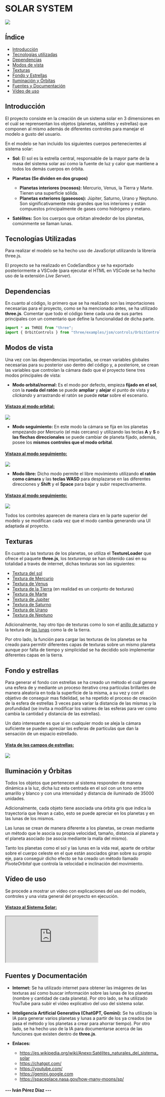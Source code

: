 <h1 style="text-weight: bold;">SOLAR SYSTEM</h1>

<img src="Images/general_system_image.png">

## Índice

- [Introducción](#introducción)
- [Tecnologías utilizadas](#tecnologías-utilizadas)
- [Dependencias](#dependencias)
- [Modos de vista](#modos-de-vista)
- [Texturas](#texturas)
- [Fondo y Estrellas](#fondo-y-estrellas)
- [Iluminación y Órbitas](#iluminación-y-órbitas)
- [Fuentes y Documentación](#fuentes-y-documentación)
- [Vídeo de uso](#vídeo-de-uso)

## Introducción

El proyecto consiste en la creación de un sistema solar en 3 dimensiones en el cuál se reprensentan los objetos (planetas, satélites y estrellas) que componen al mismo además de diferentes controles para manejar el modelo a gusto del usuario.

En el modelo se han incluido los siguientes cuerpos pertenecientes al sistema solar:

- **Sol:** El sol es la estrella central, responsable de la mayor parte de la masa del sistema solar así como la fuente de luz y calor que mantiene a todos los demás cuerpos en órbita.

- **Planetas (Se dividen en dos grupos)**
    - **Planetas interiores (rocosos):** Mercurio, Venus, la Tierra y Marte. Tienen una superficie sólida.
    - **Planetas exteriores (gaseosos):** Júpiter, Saturno, Urano y Neptuno. Son significativamente más grandes que los interiores y están compuestos principalmente de gases como hidrógeno y metano.

- **Satélites:** Son los cuerpos que orbitan alrededor de los planetas, comúnmente se llaman lunas.

## Tecnologías Utilizadas

Para realizar el modelo se ha hecho uso de JavaScript utilizando la librería three.js. 

El proyecto se ha realizado en CodeSandbox y se ha exportado posteriormente a VSCode (para ejecutar el HTML en VSCode se ha hecho uso de la extensión *Live Server*).

## Dependencias

En cuanto al código, lo primero que se ha realizado son las importaciones necesarias para el proyecto, como se ha mencionado antes, se ha utilizado **three.js**. Comentar que todo el código tiene cada una de sus partes principales con un comentario que define la funcionalidad de dicha parte.

```js
import * as THREE from "three";
import { OrbitControls } from "three/examples/jsm/controls/OrbitControls";
```

## Modos de vista

Una vez con las dependencias importadas, se crean variables globales necesarias para su posterior uso dentro del código y, a posteriore, se crean las variables que controlan la cámara dado que el proyecto tiene tres modos principales de vista:

- **Modo orbital/normal:** Es el modo por defecto, empieza **fijado en el sol**, con la **rueda del ratón** se puede **ampliar** y **alejar** el punto de vista y *clickando* y arrastrando el ratón se puede **rotar** sobre el escenario.

<h4 style="text-weight: bold; text-decoration: underline">Vistazo al modo orbital:</h4>

<img src="Images/orbital.png">

- **Modo seguimiento:** En este modo la cámara se fija en los planetas empezando por Mercurio (el más cercano) y utilizando las teclas **A** y **S** o **las flechas direccionales** se puede cambiar de planeta fijado, además, posee los **mismos controles que el modo orbital**.

<h4 style="text-weight: bold; text-decoration: underline">Vistazo al modo seguimiento:</h4>

<img src="Images/seguimiento.png">

- **Modo libre:** Dicho modo permite el libre movimiento utilizando **el ratón como cámara** y las **teclas WASD** para desplazarse en las diferentes direcciones y **Shift** y el **Space** para bajar y subir respectivamente.

<h4 style="text-weight: bold; text-decoration: underline">Vistazo al modo seguimiento:</h4>

<img src="Images/libre.png">

Todos los controles aparecen de manera clara en la parte superior del modelo y se modifican cada vez que el modo cambia generando una UI adaptada al proyecto.

## Texturas

En cuanto a las texturas de los planetas, se utiliza el **TextureLoader** que ofrece el paquete **three.js**, los *texturemap* se han obtenido casi en su totalidad a través de internet, dichas texturas son las siguientes:

- [Textura del sol](./src/Textures/sun_map2.png)
- [Textura de Mercurio](./src/Textures/mercurioMap.png)
- [Textura de Venus](./src/Textures/venus_map.jpg)
- [Textura de la Tierra](./src/Textures/planeta.jpg) (en realidad es un conjunto de texturas)
- [Textura de Marte](./src/Textures/marte.jpg)
- [Textura de Jupiter](./src/Textures/jupiter.jpg)
- [Textura de Saturno](./src/Textures/saturno.jpg)
- [Textura de Urano](./src/Textures/uranusMapa.jpg)
- [Textura de Neptuno](./src/Textures/neptunoMapa.jpg)

Adicionalmente, hay otro tipo de texturas como lo son el [anillo de saturno](./src/Textures/SaturnRings.png) y la textura de [las lunas](./src/Textures/moon_1024.jpg) como la de la tierra.

Por otro lado, la función para cargar las texturas de los planetas se ha creado para permitir diferentes capas de texturas sobre un mismo planeta aunque por falta de tiempo y simplicidad se ha decidido solo implementar diferentes capas en la tierra.

## Fondo y estrellas

Para generar el fondo con estrellas se ha creado un método el cuál genera una esfera de y mediante un proceso iterativo crea partículas brillantes de manera aleatoria en toda la superficie de la misma, a su vez y con el objetivo de conseguir mas fidelidad, se ha repetido el proceso de creación de la esfera de estrellas 3 veces para variar la distancia de las mismas y la profundidad (se invita a modificar los valores de las esferas para ver como cambia la cantidad y distancia de las estrellas).

Un dato interesante es que si en cualquier modo se aleja la cámara suficiente se pueden apreciar las esferas de partículas que dan la sensación de un espacio estrellado.

<h4 style="text-weight: bold; text-decoration: underline">Vista de los campos de estrellas:</h4>

<img src="./Images/estrellas.png">

## Iluminación y Órbitas

Todos los objetos que pertenecen al sistema responden de manera dinámica a la luz, dicha luz esta centrada en el sol con un tono entre amarillo y blanco y con una intensidad y distancia de iluminado de 35000 unidades.

Adicionalmente, cada objeto tiene asociada una órbita gris que indica la trayectoria que llevan a cabo, esto se puede apreciar en los planetas y en las lunas de los mismos.

Las lunas se crean de manera diferente a los planetas, se crean mediante un método que le asocia su propia velocidad, tamaño, distancia al planeta y el planeta asociado (se asocia mediante la malla del mismo).

Tanto los planetas como el sol y las lunas en la vida real, aparte de orbitar sobre el cuerpo celeste en el que están asociados giran sobre su propio eje, para conseguir dicho efecto se ha creado un método llamado *PivoteOrbital* que controla la velocidad e inclinación del movimiento.

## Vídeo de uso

Se procede a mostrar un vídeo con explicaciones del uso del modelo, controles y una vista general del proyecto en ejecución.

<h4 style="text-weight: bold; text-decoration: underline">Vistazo al Sistema Solar:</h4>

<iframe src="https://www.youtube.com/watch?v=VfV27RZLzvE"></iframe>

## Fuentes y Documentación

- **Internet:** Se ha utilizado internet para obtener las imágenes de las texturas así como buscar información sobre las lunas de los planetas (nombre y cantidad de cada planeta). Por otro lado, se ha utilizado YouTube para subir el vídeo explicativo del uso del sistema solar.

- **Inteligencia Artificial Generativa (ChatGPT, Gemini):** Se ha utilizado la IA para generar varios planetas y lunas a partir de los ya creados (se pasa el método y los planetas a crear para ahorrar tiempo). Por otro lado, se ha hecho uso de la IA para documentarse acerca de las funciones que existen dentro de **three.js**.

- **Enlaces:**
    - https://es.wikipedia.org/wiki/Anexo:Satélites_naturales_del_sistema_solar
    - https://chatgpt.com/
    - https://youtube.com/
    - https://gemini.google.com
    - https://spaceplace.nasa.gov/how-many-moons/sp/


<h4 style="text-weight: bold">--- Iván Pérez Díaz ---</h4>

